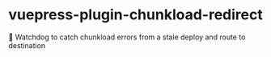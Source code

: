 # vuepress-plugin-chunkload-redirect
🐶 Watchdog to catch chunkload errors from a stale deploy and route to destination
